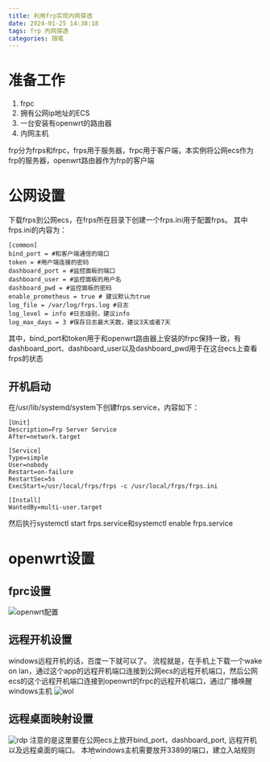 ```yaml
---
title: 利用frp实现内网穿透
date: 2024-01-25 14:38:18
tags: frp 内网穿透
categories: 随笔
---
```

# 准备工作
1. frpc
2. 拥有公网ip地址的ECS
3. 一台安装有openwrt的路由器
4. 内网主机

<!-- more -->
frp分为frps和frpc，frps用于服务器，frpc用于客户端，本实例将公网ecs作为frp的服务器，openwrt路由器作为frp的客户端

# 公网设置
下载frps到公网ecs，在frps所在目录下创建一个frps.ini用于配置frps。
其中frps.ini的内容为：
```shell
[common]
bind_port = #和客户端通信的端口
token = #用户端连接的密码
dashboard_port = #监控面板的端口
dashboard_user = #监控面板的用户名
dashboard_pwd = #监控面板的密码
enable_prometheus = true # 建议默认为true
log_file = /var/log/frps.log #日志
log_level = info #日志级别，建议info
log_max_days = 3 #保存日志最大天数，建议3天或者7天
```
其中，bind_port和token用于和openwrt路由器上安装的frpc保持一致，有dashboard_port、dashboard_user以及dashboard_pwd用于在这台ecs上查看frps的状态
## 开机启动
在/usr/lib/systemd/system下创建frps.service，内容如下：
```shell
[Unit]
Description=Frp Server Service
After=network.target

[Service]
Type=simple
User=nobody
Restart=on-failure
RestartSec=5s
ExecStart=/usr/local/frps/frps -c /usr/local/frps/frps.ini

[Install]
WantedBy=multi-user.target
```
然后执行systemctl start frps.service和systemctl enable frps.service

# openwrt设置
## fprc设置
![openwrt配置](openwrt配置.png)
## 远程开机设置
windows远程开机的话，百度一下就可以了。
流程就是，在手机上下载一个wake on lan，通过这个app的远程开机端口连接到公网ecs的远程开机端口，然后公网ecs的这个远程开机端口连接到openwrt的frpc的远程开机端口，通过广播唤醒windows主机
![wol](wol.png)
## 远程桌面映射设置
![rdp](rdp.png)
注意的是这里要在公网ecs上放开bind_port，dashboard_port, 远程开机以及远程桌面的端口。
本地windows主机需要放开3389的端口，建立入站规则